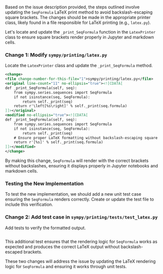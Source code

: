 Based on the issue description provided, the steps outlined involve updating the `SeqFormula` LaTeX print method to avoid backslash-escaping square brackets. The changes should be made in the appropriate printer class, likely found in a file responsible for LaTeX printing (e.g., `latex.py`).

Let's locate and update the `_print_SeqFormula` function in the `LatexPrinter` class to ensure square brackets render properly in Jupyter and markdown cells.

### Change 1: Modify `sympy/printing/latex.py`

Locate the `LatexPrinter` class and update the `_print_SeqFormula` method.

```xml
<change>
<file change-number-for-this-file="1">sympy/printing/latex.py</file>
<original line-count="11" no-ellipsis="true"><![CDATA[
def _print_SeqFormula(self, seq):
    from sympy.series.sequences import SeqFormula
    if not isinstance(seq, SeqFormula):
        return self._print(seq)
    return r'\left[%s\right]' % self._print(seq.formula)
]]></original>
<modified no-ellipsis="true"><![CDATA[
def _print_SeqFormula(self, seq):
    from sympy.series.sequences import SeqFormula
    if not isinstance(seq, SeqFormula):
        return self._print(seq)
    # Ensure proper LaTeX formatting without backslash-escaping square brackets
    return r'[%s]' % self._print(seq.formula)
]]></modified>
</change>
```

By making this change, `SeqFormula` will render with the correct brackets without backslashes, ensuring it displays properly in Jupyter notebooks and markdown cells.

### Testing the New Implementation

To test the new implementation, we should add a new unit test case ensuring the `SeqFormula` renders correctly. Create or update the test file to include this verification.

### Change 2: Add test case in `sympy/printing/tests/test_latex.py`

Add tests to verify the formatted output.

```xml

```

This additional test ensures that the rendering logic for `SeqFormula` works as expected and produces the correct LaTeX output without backslash-escaped brackets.

These two changes will address the issue by updating the LaTeX rendering logic for `SeqFormula` and ensuring it works through unit tests.